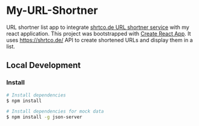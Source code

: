 # My-URL-Shortner
URL shortner list app to integrate [shrtco.de URL shortner service](https://shrtco.de/) with my react application. This project was bootstrapped with [Create React App](https://github.com/facebook/create-react-app). It uses https://shrtco.de/ API to create shortened URLs and display them in a list.

## Local Development

### Install

```bash
# Install dependencies
$ npm install

# Install dependencies for mock data
$ npm install -g json-server
```
